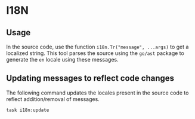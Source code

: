 # I18N

## Usage

In the source code, use the function `i18n.Tr("message", ...args)` to get a localized string. This tool parses the source using the `go/ast` package to generate the `en` locale using these messages.

## Updating messages to reflect code changes

The following command updates the locales present in the source code to reflect addition/removal of messages.

```sh
task i18n:update
```